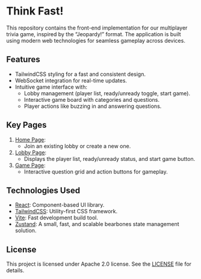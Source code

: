# Think Fast!

This repository contains the front-end implementation for our multiplayer trivia game, inspired by the “Jeopardy!”
format. The application is built using modern web technologies for seamless gameplay across devices.

## Features

* TailwindCSS styling for a fast and consistent design.
* WebSocket integration for real-time updates.
* Intuitive game interface with:
    * Lobby management (player list, ready/unready toggle, start game).
    * Interactive game board with categories and questions.
    * Player actions like buzzing in and answering questions.

## Key Pages

1. [Home Page](src/pages/HomePage.tsx):
    * Join an existing lobby or create a new one.
2. [Lobby Page](src/pages/LobbyPage.tsx):
    * Displays the player list, ready/unready status, and start game button.
3. [Game Page](src/pages/GamePage.tsx):
    * Interactive question grid and action buttons for gameplay.

## Technologies Used

* [React](https://react.dev): Component-based UI library.
* [TailwindCSS](https://tailwindcss.com): Utility-first CSS framework.
* [Vite](https://vite.dev): Fast development build tool.
* [Zustand](https://zustand-demo.pmnd.rs): A small, fast, and scalable bearbones state management solution.

## License

This project is licensed under Apache 2.0 license. See the [LICENSE](LICENSE) file for details.
